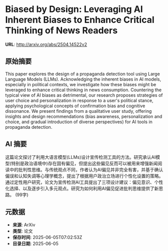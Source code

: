 # Biased by Design: Leveraging AI Inherent Biases to Enhance Critical Thinking of News Readers

**URL**: http://arxiv.org/abs/2504.14522v2

## 原始摘要

This paper explores the design of a propaganda detection tool using Large
Language Models (LLMs). Acknowledging the inherent biases in AI models,
especially in political contexts, we investigate how these biases might be
leveraged to enhance critical thinking in news consumption. Countering the
typical view of AI biases as detrimental, our research proposes strategies of
user choice and personalization in response to a user's political stance,
applying psychological concepts of confirmation bias and cognitive dissonance.
We present findings from a qualitative user study, offering insights and design
recommendations (bias awareness, personalization and choice, and gradual
introduction of diverse perspectives) for AI tools in propaganda detection.


## AI 摘要

这篇论文探讨了利用大语言模型(LLMs)设计宣传检测工具的方法。研究承认AI模型(特别是政治语境中)存在固有偏见，但提出这些偏见反而可以被用来增强新闻阅读中的批判性思维。与传统观点不同，作者认为AI偏见并非完全有害，并基于确认偏误和认知失调等心理学概念，提出了根据用户政治立场进行个性化设置的策略。通过定性用户研究，论文为宣传检测AI工具提出了三项设计建议：偏见意识、个性化选择、以及逐步引入多元观点。研究为如何利用AI偏见促进批判思维提供了新思路。 (99字)

## 元数据

- **来源**: ArXiv
- **类型**: 论文
- **保存时间**: 2025-06-05T07:02:53Z
- **目录日期**: 2025-06-05
